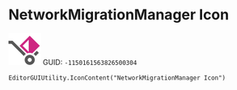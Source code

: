 # NetworkMigrationManager Icon
![](/img/NetworkMigrationManager%20Icon.png)
GUID: `-1150161563826500304`
```
EditorGUIUtility.IconContent("NetworkMigrationManager Icon")
```
